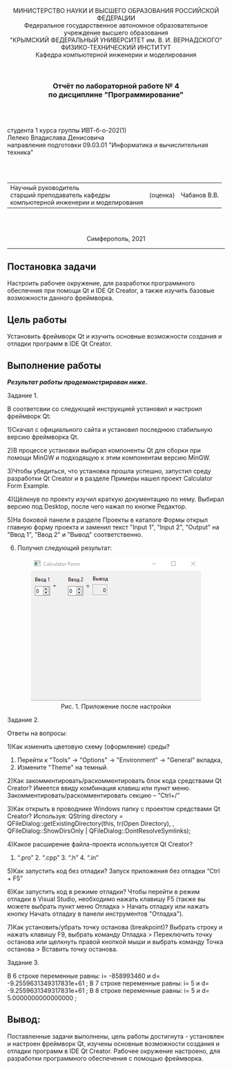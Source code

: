 <p align="center">МИНИСТЕРСТВО НАУКИ  И ВЫСШЕГО ОБРАЗОВАНИЯ РОССИЙСКОЙ ФЕДЕРАЦИИ<br>
Федеральное государственное автономное образовательное учреждение высшего образования<br>
"КРЫМСКИЙ ФЕДЕРАЛЬНЫЙ УНИВЕРСИТЕТ им. В. И. ВЕРНАДСКОГО"<br>
ФИЗИКО-ТЕХНИЧЕСКИЙ ИНСТИТУТ<br>
Кафедра компьютерной инженерии и моделирования</p>
<br>
<h3 align="center">Отчёт по лабораторной работе № 4<br> по дисциплине "Программирование"</h3>
<br><br>
<p>студента 1 курса группы ИВТ-б-о-202(1)<br>
Лелеко Владислава Денисовича<br>
направления подготовки 09.03.01 "Информатика и вычислительная техника"</p>
<br><br>
<table>
<tr><td>Научный руководитель<br> старший преподаватель кафедры<br> компьютерной инженерии и моделирования</td>
<td>(оценка)</td>
<td>Чабанов В.В.</td>
</tr>
</table>
<br><br>
<p align="center">Симферополь, 2021 </p>
<hr>

## Постановка задачи

Настроить рабочее окружение, для разработки программного обеспечния при помощи Qt и IDE Qt Creator, а также изучить базовые возможности данного фреймворка.
## Цель работы
Установить фреймворк Qt и изучить основные возможности создания и отладки программ в IDE Qt Creator.

## Выполнение работы

***Результат работы продемонстрирован ниже.***

Задание 1.

В соответсвии со следующей инструкцией установил и настроил фреймворк Qt:

1)Скачал с официального сайта и установил последнюю стабильную версию фреймворка Qt.

2)В процессе установки выбирал компоненты Qt для сборки при помощи MinGW и подходящую к этим компонентам версию MinGW.

3)Чтобы убедиться, что установка прошла успешно, запустил среду разработки Qt Creator и в разделе Примеры нашел проект Calculator Form Example.

4)Щёлкнув по проекту изучил краткую документацию по нему. Выбирал версию под Desktop, после чего нажал по кнопке Редактор.

5)На боковой панели в разделе Проекты в каталоге Формы открыл главную форму проекта и заменил текст "Input 1", "Input 2", "Output" на "Ввод 1", "Ввод 2" и "Вывод" соответственно.

6) Получил следующий результат:

<p align="center">
<img src="Pic/pic1.png"><br> 
Рис. 1. Приложение после настройки
</p>

Задание 2.

Ответы на вопросы:

1)Как изменить цветовую схему (оформление) среды?
1. Перейти к "Tools" -> "Options" -> "Environment" -> "General" вкладка,
2. Измените "Theme" на темный.

2)Как закомментировать/раскомментировать блок кода средствами Qt Creator? Имеется ввиду комбинация клавиш или пункт меню.
Закомментировать/раскомментировать секцию – ”Ctrl+/”

3)Как открыть в проводнике Windows папку с проектом средствами Qt Creator?
Используя:
QString directory = QFileDialog::getExistingDirectory(this, tr(Open Directory), , QFileDialog::ShowDirsOnly | QFileDialog::DontResolveSymlinks);

4)Какое расширение файла-проекта используется Qt Creator? 
1. “.pro” 2. “.cpp” 3. “.h” 4. “.in”

5)Как запустить код без отладки?
Запуск приложения без отладки “Ctrl + F5”

6)Как запустить код в режиме отладки?
Чтобы перейти в режим отладки в Visual Studio, необходимо нажать клавишу F5 (также вы можете выбрать пункт меню Отладка > Начать отладку или нажать кнопку Начать отладку в панели инструментов "Отладка").

7)Как установить/убрать точку останова (breakpoint)?
Выбрать строку и нажать клавишу F9, выбрать команду Отладка > Переключить точку останова или щелкнуть правой кнопкой мыши и выбрать команду Точка останова > Вставить точку останова.

Задание 3.

В 6 строке переменные равны: i= -858993460 и d= -9.2559631349317831е+61 ;
В 7 строке переменные равны: i= 5 и d= -9.2559631349317831е+61 ;
В 8 строке переменные равны: i= 5 и d= 5.0000000000000000 ;


## Вывод:
Поставленные задачи выполнены, цель работы достигнута - установлен и настроен фреймворк Qt, изучены основные возможности создания и отладки программ в IDE Qt Creator. Рабочее окружение настроено, для разработки программного обеспечения с помощью фреймворка.